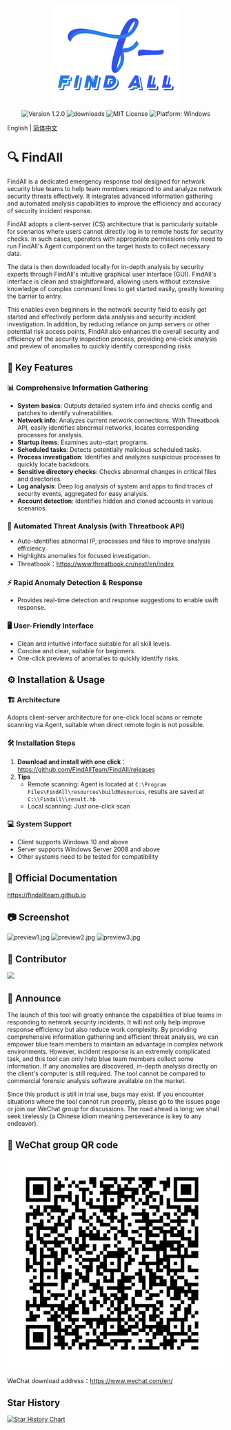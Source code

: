 <div align="center">
  <img src="https://github.com/FindAllTeam/findallteam.github.io/blob/master/public/logo.svg" alt="FindAll Logo" width="300px"/>
  <!-- Badges -->
  <p>
    <img src="https://img.shields.io/badge/version-1.2.0-blue.svg" alt="Version 1.2.0"/>
    <img src="https://img.shields.io/github/downloads/FindAllTeam/FindAll/total" alt="downloads" />
    <img src="https://img.shields.io/badge/license-MIT-green.svg" alt="MIT License"/>
    <img src="https://img.shields.io/badge/platform-Windows%20-lightgrey.svg" alt="Platform: Windows"/>
  </p>
</div>

English | [简体中文](./README_ZH.md)

<h1>🔍 FindAll</h1>
  <p>
FindAll is a dedicated emergency response tool designed for network security blue teams to help team members respond to and analyze network security threats effectively. It integrates advanced information gathering and automated analysis capabilities to improve the efficiency and accuracy of security incident response.

FindAll adopts a client-server (CS) architecture that is particularly suitable for scenarios where users cannot directly log in to remote hosts for security checks. In such cases, operators with appropriate permissions only need to run FindAll's Agent component on the target hosts to collect necessary data.

The data is then downloaded locally for in-depth analysis by security experts through FindAll's intuitive graphical user interface (GUI). FindAll's interface is clean and straightforward, allowing users without extensive knowledge of complex command lines to get started easily, greatly lowering the barrier to entry.

This enables even beginners in the network security field to easily get started and effectively perform data analysis and security incident investigation. In addition, by reducing reliance on jump servers or other potential risk access points, FindAll also enhances the overall security and efficiency of the security inspection process, providing one-click analysis and preview of anomalies to quickly identify corresponding risks.
  </p>
 
## 🌟 Key Features

### 📊 Comprehensive Information Gathering

- **System basics**: Outputs detailed system info and checks config and patches to identify vulnerabilities.
- **Network info**: Analyzes current network connections. With Threatbook API, easily identifies abnormal networks, locates corresponding processes for analysis.
- **Startup items**: Examines auto-start programs.
- **Scheduled tasks**: Detects potentially malicious scheduled tasks.
- **Process investigation**: Identifies and analyzes suspicious processes to quickly locate backdoors.
- **Sensitive directory checks**: Checks abnormal changes in critical files and directories.
- **Log analysis**: Deep log analysis of system and apps to find traces of security events, aggregated for easy analysis.
- **Account detection**: Identifies hidden and cloned accounts in various scenarios.

### 🤖 Automated Threat Analysis (with Threatbook API)

- Auto-identifies abnormal IP, processes and files to improve analysis efficiency.
- Highlights anomalies for focused investigation.
- Threatbook：https://www.threatbook.cn/next/en/index

### ⚡ Rapid Anomaly Detection & Response

- Provides real-time detection and response suggestions to enable swift response.

### 🖥️ User-Friendly Interface

- Clean and intuitive interface suitable for all skill levels.
- Concise and clear, suitable for beginners.
- One-click previews of anomalies to quickly identify risks.

## ⚙️ Installation & Usage

### 🏗 Architecture

Adopts client-server architecture for one-click local scans or remote scanning via Agent, suitable when direct remote login is not possible.

### 🛠 Installation Steps

1. **Download and install with one click**：https://github.com/FindAllTeam/FindAll/releases
2. **Tips**
   - Remote scanning: Agent is located at `C:\Program Files\FindAll\resources\buildResources`, results are saved at `C:\\Findall\\result.hb`
   - Local scanning: Just one-click scan

### 💻 System Support

- Client supports Windows 10 and above
- Server supports Windows Server 2008 and above
- Other systems need to be tested for compatibility
## 📖 Official Documentation

<a href="https://findallteam.github.io" target="_blank">https://findallteam.github.io</a>

## 📷 Screenshot

<img src="https://findallteam.github.io/preview1.jpg" alt="preview1.jpg">
<img src="https://findallteam.github.io/preview2.jpg" alt="preview2.jpg">
<img src="https://findallteam.github.io/preview3.jpg" alt="preview3.jpg">

## 👥 Contributor

<a href="https://github.com/FindAllTeam/FindAll/graphs/contributors">
  <img src="https://contrib.rocks/image?repo=FindAllTeam/FindAll" />
</a>

## 📢 Announce

<p>
  The launch of this tool will greatly enhance the capabilities of blue teams in responding to network security incidents. It will not only help improve response efficiency but also reduce work complexity. By providing comprehensive information gathering and efficient threat analysis, we can empower blue team members to maintain an advantage in complex network environments. However, incident response is an extremely complicated task, and this tool can only help blue team members collect some information. If any anomalies are discovered, in-depth analysis directly on the client's computer is still required. The tool cannot be compared to commercial forensic analysis software available on the market.

  Since this product is still in trial use, bugs may exist. If you encounter situations where the tool cannot run properly, please go to the issues page or join our WeChat group for discussions. The road ahead is long; we shall seek tirelessly (a Chinese idiom meaning perseverance is key to any endeavor).
</p>

## 📱 WeChat group QR code

<img src="https://github.com/FindAllTeam/FindAll/blob/main/images/QR.jpg?raw=true" alt="QR.jpg" width="500">

WeChat download address：https://www.wechat.com/en/

## Star History

[![Star History Chart](https://api.star-history.com/svg?repos=FindAllTeam/FindAll&type=Date)](https://star-history.com/#FindAllTeam/FindAll&Date)
